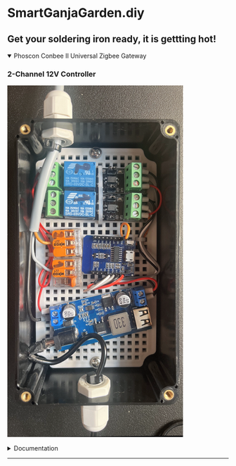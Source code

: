 # SmartGanjaGarden.diy
Get your soldering iron ready, it is gettting hot!
---

<details open>
  <summary>Phoscon Conbee II Universal Zigbee Gateway</summary>
  
  ### 2-Channel 12V Controller
  ![R2-channel-12V-controller](https://github.com/SmartGanjaGarden/SmartGanjaGarden.diy/blob/main/src/images/2-channel-12V-controller_400pxwide.png "Phoscon Conbee II Universal Zigbee Gateway")
  
  <details>
  <summary>Documentation</summary>
    <a target="_blank" rel="noopener noreferrer" href="https://phoscon.de/de/conbee2/">Phoscon Documentation</a>
</details>
</details>

---